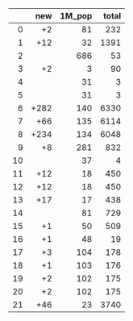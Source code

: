 |    |   new |   1M_pop |   total |
|---:|------:|---------:|--------:|
|  0 |    +2 |       81 |     232 |
|  1 |   +12 |       32 |    1391 |
|  2 |       |      686 |      53 |
|  3 |    +2 |        3 |      90 |
|  4 |       |       31 |       3 |
|  5 |       |       31 |       3 |
|  6 |  +282 |      140 |    6330 |
|  7 |   +66 |      135 |    6114 |
|  8 |  +234 |      134 |    6048 |
|  9 |    +8 |      281 |     832 |
| 10 |       |       37 |       4 |
| 11 |   +12 |       18 |     450 |
| 12 |   +12 |       18 |     450 |
| 13 |   +17 |       17 |     438 |
| 14 |       |       81 |     729 |
| 15 |    +1 |       50 |     509 |
| 16 |    +1 |       48 |      19 |
| 17 |    +3 |      104 |     178 |
| 18 |    +1 |      103 |     176 |
| 19 |    +2 |      102 |     175 |
| 20 |    +2 |      102 |     175 |
| 21 |   +46 |       23 |    3740 |